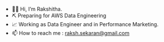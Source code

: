 - 👩🏽‍ Hi, I’m Rakshitha.  
- ⛏ Preparing for AWS Data Engineering
- 📈 Working as Data Engineer and in Performance Marketing.
- 📫 How to reach me : raksh.sekaran@gmail.com

<!---
RakshithaBrindha/RakshithaBrindha is a ✨ special ✨ repository because its `README.md` (this file) appears on your GitHub profile.
You can click the Preview link to take a look at your changes.
--->
